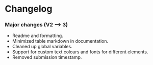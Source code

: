 # Changelog

### Major changes (V2 --> 3)

* Readme and formatting.
* Minimized table markdown in documentation.
* Cleaned up global variables.
* Support for custom text colours and fonts for different elements.
* Removed submission timestamp.
